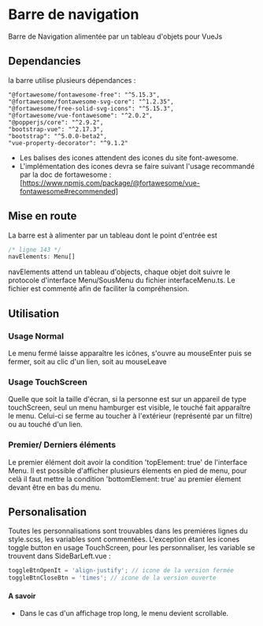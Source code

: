 # Barre de navigation

Barre de Navigation alimentée par un tableau d'objets pour VueJs

## Dependancies

la barre utilise plusieurs dépendances : 
```
"@fortawesome/fontawesome-free": "^5.15.3",
"@fortawesome/fontawesome-svg-core": "^1.2.35",
"@fortawesome/free-solid-svg-icons": "^5.15.3",
"@fortawesome/vue-fontawesome": "^2.0.2",
"@popperjs/core": "^2.9.2",
"bootstrap-vue": "^2.17.3",
"bootstrap": "^5.0.0-beta2",
"vue-property-decorator": "^9.1.2"
```

- Les balises des icones attendent des icones du site font-awesome.
- L'implémentation des icones devra se faire suivant l'usage recommandé par la doc de fortawesome : 
[https://www.npmjs.com/package/@fortawesome/vue-fontawesome#recommended]


## Mise en route

La barre est à alimenter par un tableau dont le point d'entrée est
```typescript
/* ligne 143 */
navElements: Menu[]
```

navElements attend un tableau d'objects, chaque objet doit suivre le protocole d'interface Menu/SousMenu du fichier interfaceMenu.ts. Le fichier est commenté afin de faciliter la compréhension.

## Utilisation

### Usage Normal
Le menu fermé laisse apparaître les icônes, s'ouvre au mouseEnter puis se fermer, soit au clic d'un lien, soit au mouseLeave

### Usage TouchScreen
Quelle que soit la taille d'écran, si la personne est sur un appareil de type touchScreen, seul un menu hamburger est visible, le touché fait apparaître le menu.
Celui-ci se ferme au toucher à l'extérieur (représenté par un filtre) ou au touché d'un lien.

### Premier/ Derniers éléments
Le premier élément doit avoir la condition 'topElement: true' de l'interface Menu.
Il est possible d'afficher plusieurs élements en pied de menu, pour celà il faut mettre la condition 'bottomElement: true' au premier élement devant être en bas du menu.

## Personalisation

Toutes les personnalisations sont trouvables dans les premiéres lignes du style.scss, les variables sont commentées.
L'exception étant les icones toggle button en usage TouchScreen, pour les personnaliser, les variable se trouvent dans SideBarLeft.vue : 

```javascript
toggleBtnOpenIt = 'align-justify'; // icone de la version fermée
toggleBtnCloseBtn = 'times'; // icone de la version ouverte
```

#### A savoir

- Dans le cas d'un affichage trop long, le menu devient scrollable.

